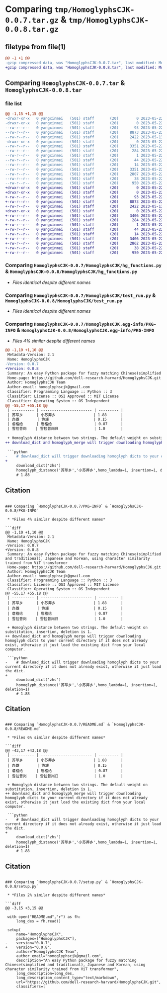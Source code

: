 # Comparing `tmp/HomoglyphsCJK-0.0.7.tar.gz` & `tmp/HomoglyphsCJK-0.0.8.tar.gz`

## filetype from file(1)

```diff
@@ -1 +1 @@
-gzip compressed data, was "HomoglyphsCJK-0.0.7.tar", last modified: Mon May 22 14:52:03 2023, max compression
+gzip compressed data, was "HomoglyphsCJK-0.0.8.tar", last modified: Mon May 22 14:53:50 2023, max compression
```

## Comparing `HomoglyphsCJK-0.0.7.tar` & `HomoglyphsCJK-0.0.8.tar`

### file list

```diff
@@ -1,15 +1,15 @@
-drwxr-xr-x   0 yangxinmei   (501) staff       (20)        0 2023-05-22 14:52:03.190775 HomoglyphsCJK-0.0.7/
-drwxr-xr-x   0 yangxinmei   (501) staff       (20)        0 2023-05-22 14:52:03.189115 HomoglyphsCJK-0.0.7/HomoglyphsCJK/
--rw-r--r--   0 yangxinmei   (501) staff       (20)       93 2023-05-22 03:32:58.000000 HomoglyphsCJK-0.0.7/HomoglyphsCJK/__init__.py
--rw-r--r--   0 yangxinmei   (501) staff       (20)     8873 2023-05-22 02:32:32.000000 HomoglyphsCJK-0.0.7/HomoglyphsCJK/hg_functions.py
--rw-r--r--   0 yangxinmei   (501) staff       (20)     2422 2023-05-13 13:49:58.000000 HomoglyphsCJK-0.0.7/HomoglyphsCJK/test_run.py
-drwxr-xr-x   0 yangxinmei   (501) staff       (20)        0 2023-05-22 14:52:03.190288 HomoglyphsCJK-0.0.7/HomoglyphsCJK.egg-info/
--rw-r--r--   0 yangxinmei   (501) staff       (20)     3351 2023-05-22 14:52:03.000000 HomoglyphsCJK-0.0.7/HomoglyphsCJK.egg-info/PKG-INFO
--rw-r--r--   0 yangxinmei   (501) staff       (20)      284 2023-05-22 14:52:03.000000 HomoglyphsCJK-0.0.7/HomoglyphsCJK.egg-info/SOURCES.txt
--rw-r--r--   0 yangxinmei   (501) staff       (20)        1 2023-05-22 14:52:03.000000 HomoglyphsCJK-0.0.7/HomoglyphsCJK.egg-info/dependency_links.txt
--rw-r--r--   0 yangxinmei   (501) staff       (20)       44 2023-05-22 14:52:03.000000 HomoglyphsCJK-0.0.7/HomoglyphsCJK.egg-info/requires.txt
--rw-r--r--   0 yangxinmei   (501) staff       (20)       14 2023-05-22 14:52:03.000000 HomoglyphsCJK-0.0.7/HomoglyphsCJK.egg-info/top_level.txt
--rw-r--r--   0 yangxinmei   (501) staff       (20)     3351 2023-05-22 14:52:03.190583 HomoglyphsCJK-0.0.7/PKG-INFO
--rw-r--r--   0 yangxinmei   (501) staff       (20)     2807 2023-05-22 14:51:52.000000 HomoglyphsCJK-0.0.7/README.md
--rw-r--r--   0 yangxinmei   (501) staff       (20)       38 2023-05-22 14:52:03.190838 HomoglyphsCJK-0.0.7/setup.cfg
--rw-r--r--   0 yangxinmei   (501) staff       (20)      950 2023-05-22 14:50:54.000000 HomoglyphsCJK-0.0.7/setup.py
+drwxr-xr-x   0 yangxinmei   (501) staff       (20)        0 2023-05-22 14:53:50.820201 HomoglyphsCJK-0.0.8/
+drwxr-xr-x   0 yangxinmei   (501) staff       (20)        0 2023-05-22 14:53:50.818604 HomoglyphsCJK-0.0.8/HomoglyphsCJK/
+-rw-r--r--   0 yangxinmei   (501) staff       (20)       93 2023-05-22 03:32:58.000000 HomoglyphsCJK-0.0.8/HomoglyphsCJK/__init__.py
+-rw-r--r--   0 yangxinmei   (501) staff       (20)     8873 2023-05-22 02:32:32.000000 HomoglyphsCJK-0.0.8/HomoglyphsCJK/hg_functions.py
+-rw-r--r--   0 yangxinmei   (501) staff       (20)     2422 2023-05-13 13:49:58.000000 HomoglyphsCJK-0.0.8/HomoglyphsCJK/test_run.py
+drwxr-xr-x   0 yangxinmei   (501) staff       (20)        0 2023-05-22 14:53:50.819698 HomoglyphsCJK-0.0.8/HomoglyphsCJK.egg-info/
+-rw-r--r--   0 yangxinmei   (501) staff       (20)     3406 2023-05-22 14:53:50.000000 HomoglyphsCJK-0.0.8/HomoglyphsCJK.egg-info/PKG-INFO
+-rw-r--r--   0 yangxinmei   (501) staff       (20)      284 2023-05-22 14:53:50.000000 HomoglyphsCJK-0.0.8/HomoglyphsCJK.egg-info/SOURCES.txt
+-rw-r--r--   0 yangxinmei   (501) staff       (20)        1 2023-05-22 14:53:50.000000 HomoglyphsCJK-0.0.8/HomoglyphsCJK.egg-info/dependency_links.txt
+-rw-r--r--   0 yangxinmei   (501) staff       (20)       44 2023-05-22 14:53:50.000000 HomoglyphsCJK-0.0.8/HomoglyphsCJK.egg-info/requires.txt
+-rw-r--r--   0 yangxinmei   (501) staff       (20)       14 2023-05-22 14:53:50.000000 HomoglyphsCJK-0.0.8/HomoglyphsCJK.egg-info/top_level.txt
+-rw-r--r--   0 yangxinmei   (501) staff       (20)     3406 2023-05-22 14:53:50.819982 HomoglyphsCJK-0.0.8/PKG-INFO
+-rw-r--r--   0 yangxinmei   (501) staff       (20)     2862 2023-05-22 14:53:38.000000 HomoglyphsCJK-0.0.8/README.md
+-rw-r--r--   0 yangxinmei   (501) staff       (20)       38 2023-05-22 14:53:50.820266 HomoglyphsCJK-0.0.8/setup.cfg
+-rw-r--r--   0 yangxinmei   (501) staff       (20)      950 2023-05-22 14:53:43.000000 HomoglyphsCJK-0.0.8/setup.py
```

### Comparing `HomoglyphsCJK-0.0.7/HomoglyphsCJK/hg_functions.py` & `HomoglyphsCJK-0.0.8/HomoglyphsCJK/hg_functions.py`

 * *Files identical despite different names*

### Comparing `HomoglyphsCJK-0.0.7/HomoglyphsCJK/test_run.py` & `HomoglyphsCJK-0.0.8/HomoglyphsCJK/test_run.py`

 * *Files identical despite different names*

### Comparing `HomoglyphsCJK-0.0.7/HomoglyphsCJK.egg-info/PKG-INFO` & `HomoglyphsCJK-0.0.8/HomoglyphsCJK.egg-info/PKG-INFO`

 * *Files 4% similar despite different names*

```diff
@@ -1,10 +1,10 @@
 Metadata-Version: 2.1
 Name: HomoglyphsCJK
-Version: 0.0.7
+Version: 0.0.8
 Summary: An easy Python package for fuzzy matching Chinese(simplified and traditional), Japanese and Korean, using character similarity trained from ViT transformer
 Home-page: https://github.com/dell-research-harvard/HomoglyphsCJK.git
 Author: HomoglyphsCJK Team
 Author-email: homoglyphscjk@gmail.com
 Classifier: Programming Language :: Python :: 3
 Classifier: License :: OSI Approved :: MIT License
 Classifier: Operating System :: OS Independent
@@ -55,17 +55,18 @@
 | ---------- | ----------------------- | --------- |
 | 苏萃乡      | 小苏莽乡                 | 1.88      | 
 | 办雄        | 协雄                    | 0.15      |
 | 虐格给      | 唐格给                   | 0.87      |
 | 雪拉普岗    | 雪拉普岗日                | 1.0       | 
 
 + Homoglyph distance between two strings. The default weight on substitution, insertion, deletion is 1.
++ download_dict and homoglyph_merge will trigger downloading homoglyph dicts to your current directory if it does not already exist, otherwise it just load the existing dict from your local computer.
 
 ```python
-    # download_dict will trigger downloading homoglyph dicts to your current directory if it does not already exist, otherwise it just load the dict.
+    
     download_dict('zhs')
     homoglyph_distance('苏萃乡','小苏莽乡',homo_lambda=1, insertion=1, deletion=1)
     # 1.88
 ```
 
 ## Citation
```

### Comparing `HomoglyphsCJK-0.0.7/PKG-INFO` & `HomoglyphsCJK-0.0.8/PKG-INFO`

 * *Files 4% similar despite different names*

```diff
@@ -1,10 +1,10 @@
 Metadata-Version: 2.1
 Name: HomoglyphsCJK
-Version: 0.0.7
+Version: 0.0.8
 Summary: An easy Python package for fuzzy matching Chinese(simplified and traditional), Japanese and Korean, using character similarity trained from ViT transformer
 Home-page: https://github.com/dell-research-harvard/HomoglyphsCJK.git
 Author: HomoglyphsCJK Team
 Author-email: homoglyphscjk@gmail.com
 Classifier: Programming Language :: Python :: 3
 Classifier: License :: OSI Approved :: MIT License
 Classifier: Operating System :: OS Independent
@@ -55,17 +55,18 @@
 | ---------- | ----------------------- | --------- |
 | 苏萃乡      | 小苏莽乡                 | 1.88      | 
 | 办雄        | 协雄                    | 0.15      |
 | 虐格给      | 唐格给                   | 0.87      |
 | 雪拉普岗    | 雪拉普岗日                | 1.0       | 
 
 + Homoglyph distance between two strings. The default weight on substitution, insertion, deletion is 1.
++ download_dict and homoglyph_merge will trigger downloading homoglyph dicts to your current directory if it does not already exist, otherwise it just load the existing dict from your local computer.
 
 ```python
-    # download_dict will trigger downloading homoglyph dicts to your current directory if it does not already exist, otherwise it just load the dict.
+    
     download_dict('zhs')
     homoglyph_distance('苏萃乡','小苏莽乡',homo_lambda=1, insertion=1, deletion=1)
     # 1.88
 ```
 
 ## Citation
```

### Comparing `HomoglyphsCJK-0.0.7/README.md` & `HomoglyphsCJK-0.0.8/README.md`

 * *Files 6% similar despite different names*

```diff
@@ -43,17 +43,18 @@
 | ---------- | ----------------------- | --------- |
 | 苏萃乡      | 小苏莽乡                 | 1.88      | 
 | 办雄        | 协雄                    | 0.15      |
 | 虐格给      | 唐格给                   | 0.87      |
 | 雪拉普岗    | 雪拉普岗日                | 1.0       | 
 
 + Homoglyph distance between two strings. The default weight on substitution, insertion, deletion is 1.
++ download_dict and homoglyph_merge will trigger downloading homoglyph dicts to your current directory if it does not already exist, otherwise it just load the existing dict from your local computer.
 
 ```python
-    # download_dict will trigger downloading homoglyph dicts to your current directory if it does not already exist, otherwise it just load the dict.
+    
     download_dict('zhs')
     homoglyph_distance('苏萃乡','小苏莽乡',homo_lambda=1, insertion=1, deletion=1)
     # 1.88
 ```
 
 ## Citation
```

### Comparing `HomoglyphsCJK-0.0.7/setup.py` & `HomoglyphsCJK-0.0.8/setup.py`

 * *Files 2% similar despite different names*

```diff
@@ -3,15 +3,15 @@
 
 with open("README.md","r") as fh:
     long_des = fh.read()
 
 setup(
     name="HomoglyphsCJK",
     packages=["HomoglyphsCJK"],
-    version="0.0.7",
+    version="0.0.8",
     author="HomoglyphsCJK Team",
     author_email="homoglyphscjk@gmail.com",
     description="An easy Python package for fuzzy matching Chinese(simplified and traditional), Japanese and Korean, using character similarity trained from ViT transformer",
     long_description=long_des,
     long_description_content_type="text/markdown",
     url="https://github.com/dell-research-harvard/HomoglyphsCJK.git",
     classifiers=[
```

